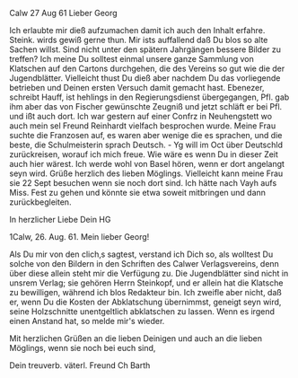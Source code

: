  Calw 27 Aug 61
Lieber Georg

Ich erlaubte mir dieß aufzumachen damit ich auch den Inhalt erfahre. Steink. wirds gewiß gerne thun. Mir ists auffallend daß Du blos so alte Sachen willst. Sind nicht unter den spätern Jahrgängen bessere Bilder zu treffen? Ich meine Du solltest einmal unsere ganze Sammlung von Klatschen auf den Cartons durchgehen, die des Vereins so gut wie die der Jugendblätter. Vielleicht thust Du dieß aber nachdem Du das vorliegende betrieben und Deinen ersten Versuch damit gemacht hast. Ebenezer, schreibt Hauff, ist hehlings in den Regierungsdienst übergegangen, Pfl. gab ihm aber das von Fischer gewünschte Zeugniß und jetzt schläft er bei Pfl. und ißt auch dort. Ich war gestern auf einer Confrz in Neuhengstett wo auch mein sel Freund Reinhardt vielfach besprochen wurde. Meine Frau suchte die Franzosen auf, es waren aber wenige die es sprachen, und die beste, die Schulmeisterin sprach Deutsch. - Yg will im Oct über Deutschld zurückreisen, worauf ich mich freue. Wie wäre es wenn Du in dieser Zeit auch hier wärest. Ich werde wohl von Basel hören, wenn er dort angelangt seyn wird. Grüße herzlich des lieben Möglings. Vielleicht kann meine Frau sie 22 Sept besuchen wenn sie noch dort sind. Ich hätte nach Vayh aufs Miss. Fest zu gehen und könnte sie etwa soweit mitbringen und dann zurückbegleiten.

 In herzlicher Liebe
 Dein HG



 1Calw, 26. Aug. 61.
Mein lieber Georg!

Als Du mir von den clich‚s sagtest, verstand ich Dich so, als wolltest Du solche von den Bildern in den Schriften des Calwer Verlagsvereins, denn über diese allein steht mir die Verfügung zu. Die Jugendblätter sind nicht in unsrem Verlag; sie gehören Herrn Steinkopf, und er allein hat die Klatsche zu bewilligen, während ich blos Redakteur bin. Ich zweifle aber nicht, daß er, wenn Du die Kosten der Abklatschung übernimmst, geneigt seyn wird, seine Holzschnitte unentgeltlich abklatschen zu lassen. Wenn es irgend einen Anstand hat, so melde mir's wieder.

Mit herzlichen Grüßen an die lieben Deinigen und auch an die lieben Möglings, wenn sie noch bei euch sind,

 Dein treuverb. väterl. Freund
 Ch Barth

